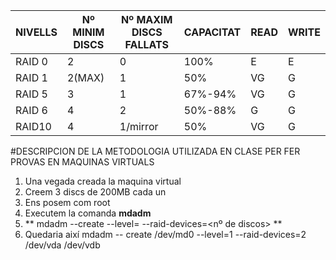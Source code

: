 | NIVELLS | Nº MINIM DISCS | Nº MAXIM DISCS FALLATS | CAPACITAT | READ | WRITE |
| ------- | -------------- | ---------------------- | --------- | ---- | ----- | 
| RAID 0  |       2        |         0              |    100%   |  E   |   E   |
| RAID 1  |       2(MAX)   |         1              |     50%   |  VG  |   G   |
| RAID 5  |       3        |         1              | 67%-94%   |  VG  |   G   |
| RAID 6  |       4        |         2              | 50%-88%   |  G   |   G   |
| RAID10  |       4        |         1/mirror       |     50%   |  VG  |   G   |


#DESCRIPCION DE LA METODOLOGIA UTILIZADA EN CLASE PER FER PROVAS EN MAQUINAS VIRTUALS


1. 	Una vegada creada la maquina virtual 
2.	Creem 3 discs de 200MB cada un
3.	Ens posem com root
4.	Executem la comanda **mdadm**
5. 	** mdadm --create <nom dispositiu> --level=<nivell del raid> --raid-devices=<nº de discos> <disc1> <disc2>**
6.	Quedaria així mdadm -- create /dev/md0 --level=1 --raid-devices=2 /dev/vda /dev/vdb
